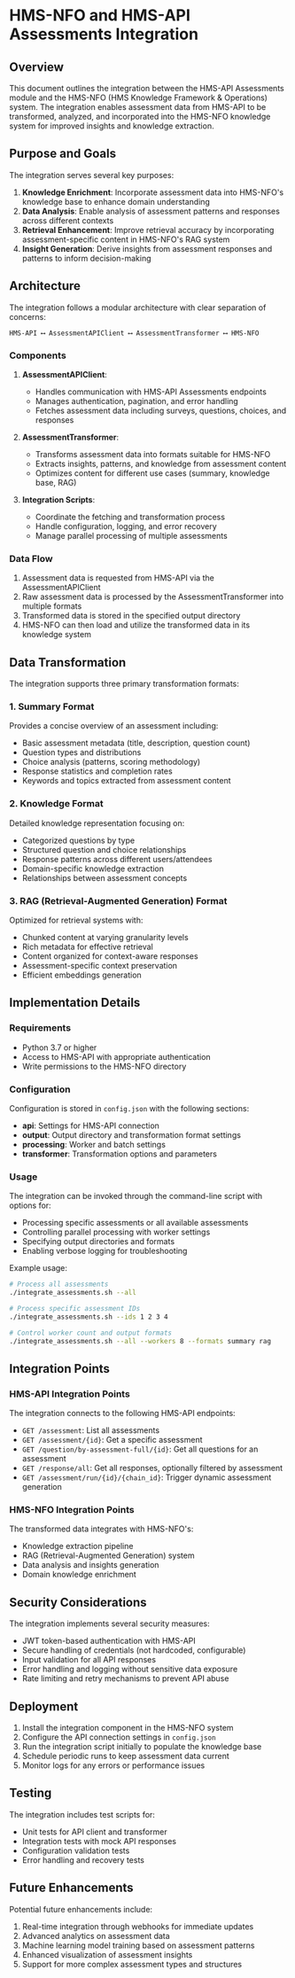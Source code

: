 # HMS-NFO and HMS-API Assessments Integration

## Overview

This document outlines the integration between the HMS-API Assessments module and the HMS-NFO (HMS Knowledge Framework & Operations) system. The integration enables assessment data from HMS-API to be transformed, analyzed, and incorporated into the HMS-NFO knowledge system for improved insights and knowledge extraction.

## Purpose and Goals

The integration serves several key purposes:

1. **Knowledge Enrichment**: Incorporate assessment data into HMS-NFO's knowledge base to enhance domain understanding
2. **Data Analysis**: Enable analysis of assessment patterns and responses across different contexts
3. **Retrieval Enhancement**: Improve retrieval accuracy by incorporating assessment-specific content in HMS-NFO's RAG system
4. **Insight Generation**: Derive insights from assessment responses and patterns to inform decision-making

## Architecture

The integration follows a modular architecture with clear separation of concerns:

```
HMS-API ⟷ AssessmentAPIClient ⟷ AssessmentTransformer ⟷ HMS-NFO
```

### Components

1. **AssessmentAPIClient**: 
   - Handles communication with HMS-API Assessments endpoints
   - Manages authentication, pagination, and error handling
   - Fetches assessment data including surveys, questions, choices, and responses

2. **AssessmentTransformer**:
   - Transforms assessment data into formats suitable for HMS-NFO
   - Extracts insights, patterns, and knowledge from assessment content
   - Optimizes content for different use cases (summary, knowledge base, RAG)

3. **Integration Scripts**:
   - Coordinate the fetching and transformation process
   - Handle configuration, logging, and error recovery
   - Manage parallel processing of multiple assessments

### Data Flow

1. Assessment data is requested from HMS-API via the AssessmentAPIClient
2. Raw assessment data is processed by the AssessmentTransformer into multiple formats
3. Transformed data is stored in the specified output directory
4. HMS-NFO can then load and utilize the transformed data in its knowledge system

## Data Transformation

The integration supports three primary transformation formats:

### 1. Summary Format

Provides a concise overview of an assessment including:
- Basic assessment metadata (title, description, question count)
- Question types and distributions
- Choice analysis (patterns, scoring methodology)
- Response statistics and completion rates
- Keywords and topics extracted from assessment content

### 2. Knowledge Format

Detailed knowledge representation focusing on:
- Categorized questions by type
- Structured question and choice relationships
- Response patterns across different users/attendees
- Domain-specific knowledge extraction
- Relationships between assessment concepts

### 3. RAG (Retrieval-Augmented Generation) Format

Optimized for retrieval systems with:
- Chunked content at varying granularity levels
- Rich metadata for effective retrieval
- Content organized for context-aware responses
- Assessment-specific context preservation
- Efficient embeddings generation

## Implementation Details

### Requirements

- Python 3.7 or higher
- Access to HMS-API with appropriate authentication
- Write permissions to the HMS-NFO directory

### Configuration

Configuration is stored in `config.json` with the following sections:
- **api**: Settings for HMS-API connection
- **output**: Output directory and transformation format settings
- **processing**: Worker and batch settings
- **transformer**: Transformation options and parameters

### Usage

The integration can be invoked through the command-line script with options for:
- Processing specific assessments or all available assessments
- Controlling parallel processing with worker settings
- Specifying output directories and formats
- Enabling verbose logging for troubleshooting

Example usage:
```bash
# Process all assessments
./integrate_assessments.sh --all

# Process specific assessment IDs
./integrate_assessments.sh --ids 1 2 3 4

# Control worker count and output formats
./integrate_assessments.sh --all --workers 8 --formats summary rag
```

## Integration Points

### HMS-API Integration Points

The integration connects to the following HMS-API endpoints:
- `GET /assessment`: List all assessments
- `GET /assessment/{id}`: Get a specific assessment
- `GET /question/by-assessment-full/{id}`: Get all questions for an assessment
- `GET /response/all`: Get all responses, optionally filtered by assessment
- `GET /assessment/run/{id}/{chain_id}`: Trigger dynamic assessment generation

### HMS-NFO Integration Points

The transformed data integrates with HMS-NFO's:
- Knowledge extraction pipeline
- RAG (Retrieval-Augmented Generation) system
- Data analysis and insights generation
- Domain knowledge enrichment

## Security Considerations

The integration implements several security measures:
- JWT token-based authentication with HMS-API
- Secure handling of credentials (not hardcoded, configurable)
- Input validation for all API responses
- Error handling and logging without sensitive data exposure
- Rate limiting and retry mechanisms to prevent API abuse

## Deployment

1. Install the integration component in the HMS-NFO system
2. Configure the API connection settings in `config.json`
3. Run the integration script initially to populate the knowledge base
4. Schedule periodic runs to keep assessment data current
5. Monitor logs for any errors or performance issues

## Testing

The integration includes test scripts for:
- Unit tests for API client and transformer
- Integration tests with mock API responses
- Configuration validation tests
- Error handling and recovery tests

## Future Enhancements

Potential future enhancements include:
1. Real-time integration through webhooks for immediate updates
2. Advanced analytics on assessment data
3. Machine learning model training based on assessment patterns
4. Enhanced visualization of assessment insights
5. Support for more complex assessment types and structures